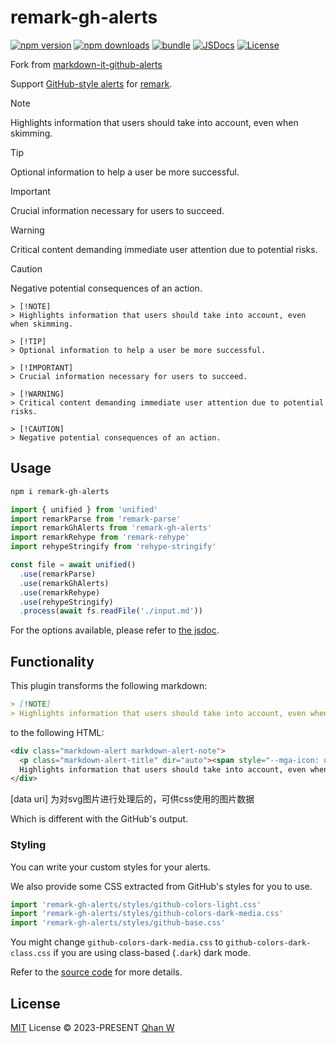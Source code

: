 # remark-gh-alerts

[![npm version][npm-version-src]][npm-version-href]
[![npm downloads][npm-downloads-src]][npm-downloads-href]
[![bundle][bundle-src]][bundle-href]
[![JSDocs][jsdocs-src]][jsdocs-href]
[![License][license-src]][license-href]

Fork from [markdown-it-github-alerts](https://github.com/markdown-it/markdown-it)

Support [GitHub-style alerts](https://github.com/orgs/community/discussions/16925) for [remark](https://github.com/remarkjs/remark).

> [!NOTE]
> Highlights information that users should take into account, even when skimming.

> [!TIP]
> Optional information to help a user be more successful.

> [!IMPORTANT]
> Crucial information necessary for users to succeed.

> [!WARNING]
> Critical content demanding immediate user attention due to potential risks.

> [!CAUTION]
> Negative potential consequences of an action.

```
> [!NOTE]
> Highlights information that users should take into account, even when skimming.

> [!TIP]
> Optional information to help a user be more successful.

> [!IMPORTANT]
> Crucial information necessary for users to succeed.

> [!WARNING]
> Critical content demanding immediate user attention due to potential risks.

> [!CAUTION]
> Negative potential consequences of an action.
```

## Usage

```bash
npm i remark-gh-alerts
```

```js
import { unified } from 'unified'
import remarkParse from 'remark-parse'
import remarkGhAlerts from 'remark-gh-alerts'
import remarkRehype from 'remark-rehype'
import rehypeStringify from 'rehype-stringify'

const file = await unified()
  .use(remarkParse)
  .use(remarkGhAlerts)
  .use(remarkRehype)
  .use(rehypeStringify)
  .process(await fs.readFile('./input.md'))
```

For the options available, please refer to [the jsdoc](./src/index.ts).

## Functionality

This plugin transforms the following markdown:

```markdown
> [!NOTE]
> Highlights information that users should take into account, even when skimming.
```

to the following HTML:

```html
<div class="markdown-alert markdown-alert-note">
  <p class="markdown-alert-title" dir="auto"><span style="--mga-icon: url([data uri])"></span>Note</p><p>
  Highlights information that users should take into account, even when skimming.</p>
</div>
```

[data uri] 为对svg图片进行处理后的，可供css使用的图片数据

Which is different with the GitHub's output.

### Styling

You can write your custom styles for your alerts.

We also provide some CSS extracted from GitHub's styles for you to use.

```js
import 'remark-gh-alerts/styles/github-colors-light.css'
import 'remark-gh-alerts/styles/github-colors-dark-media.css'
import 'remark-gh-alerts/styles/github-base.css'
```

You might change `github-colors-dark-media.css` to `github-colors-dark-class.css` if you are using class-based (`.dark`) dark mode.

Refer to the [source code](./styles) for more details.

## License

[MIT](./LICENSE) License © 2023-PRESENT [Qhan W](https://github.com/qhanw)

<!-- Badges -->

[npm-version-src]: https://img.shields.io/npm/v/remark-gh-alerts?style=flat&colorA=080f12&colorB=1fa669
[npm-version-href]: https://npmjs.com/package/remark-gh-alerts
[npm-downloads-src]: https://img.shields.io/npm/dm/remark-gh-alerts?style=flat&colorA=080f12&colorB=1fa669
[npm-downloads-href]: https://npmjs.com/package/remark-gh-alerts
[bundle-src]: https://img.shields.io/bundlephobia/minzip/remark-gh-alerts?style=flat&colorA=080f12&colorB=1fa669&label=minzip
[bundle-href]: https://bundlephobia.com/result?p=remark-gh-alerts
[license-src]: https://img.shields.io/github/license/qhanw/remark-gh-alerts.svg?style=flat&colorA=080f12&colorB=1fa669
[license-href]: https://github.com/qhanw/remark-gh-alerts/blob/main/LICENSE
[jsdocs-src]: https://img.shields.io/badge/jsdocs-reference-080f12?style=flat&colorA=080f12&colorB=1fa669
[jsdocs-href]: https://www.jsdocs.io/package/remark-gh-alerts
